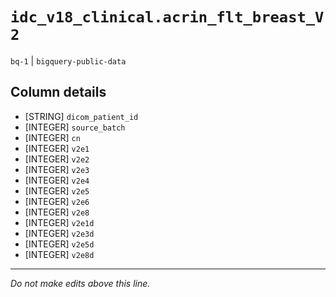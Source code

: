 # `idc_v18_clinical.acrin_flt_breast_V2`
`bq-1` | `bigquery-public-data`

## Column details
* [STRING]    `dicom_patient_id`
* [INTEGER]   `source_batch`
* [INTEGER]   `cn`
* [INTEGER]   `v2e1`
* [INTEGER]   `v2e2`
* [INTEGER]   `v2e3`
* [INTEGER]   `v2e4`
* [INTEGER]   `v2e5`
* [INTEGER]   `v2e6`
* [INTEGER]   `v2e8`
* [INTEGER]   `v2e1d`
* [INTEGER]   `v2e3d`
* [INTEGER]   `v2e5d`
* [INTEGER]   `v2e8d`

-------------------------------------------------------------------------------
*Do not make edits above this line.*
